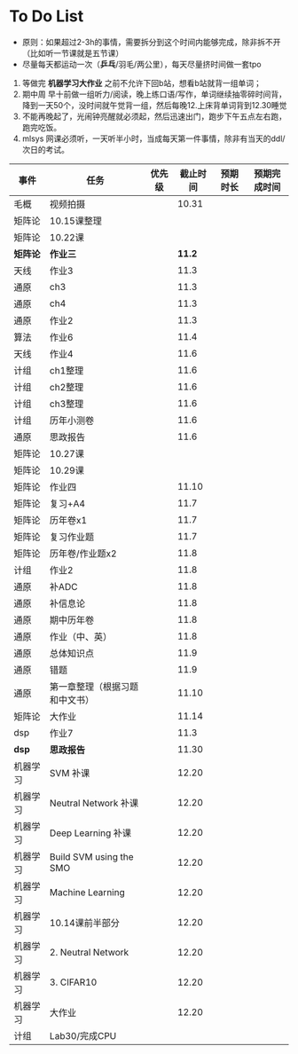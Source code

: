 # To Do List

- 原则：如果超过2-3h的事情，需要拆分到这个时间内能够完成，除非拆不开（比如听一节课就是五节课）
- 尽量每天都运动一次（**乒乓**/羽毛/两公里），每天尽量挤时间做一套tpo

1. 等做完 **机器学习大作业** 之前不允许下回b站，想看b站就背一组单词；
2. 期中周 早十前做一组听力/阅读，晚上练口语/写作，单词继续抽零碎时间背，降到一天50个，没时间就午觉背一组，然后每晚12.上床背单词背到12.30睡觉
3. 不能再晚起了，光闹钟亮醒就必须起，然后迅速出门，跑步下午五点左右跑，跑完吃饭。
4. mlsys 网课必须听，一天听半小时，当成每天第一件事情，除非有当天的ddl/次日的考试。

| 事件      | 任务                      | 优先级 | 截止时间     | 预期时长 | 预期完成时间 |
| ------- | ----------------------- | --- | -------- | ---- | ------ |
| 毛概      | 视频拍摄                    |     | 10.31    |      |        |
| 矩阵论     | 10.15课整理                |     |          |      |        |
| 矩阵论     | 10.22课                  |     |          |      |        |
| **矩阵论** | **作业三**                 |     | **11.2** |      |        |
| 天线      | 作业3                     |     | 11.3     |      |        |
| 通原      | ch3                     |     | 11.3     |      |        |
| 通原      | ch4                     |     | 11.3     |      |        |
| 通原      | 作业2                     |     | 11.3     |      |        |
| 算法      | 作业6                     |     | 11.4     |      |        |
| 天线      | 作业4                     |     | 11.6     |      |        |
| 计组      | ch1整理                   |     | 11.6     |      |        |
| 计组      | ch2整理                   |     | 11.6     |      |        |
| 计组      | ch3整理                   |     | 11.6     |      |        |
| 计组      | 历年小测卷                   |     | 11.6     |      |        |
| 通原      | 思政报告                    |     | 11.6     |      |        |
| 矩阵论     | 10.27课                  |     |          |      |        |
| 矩阵论     | 10.29课                  |     |          |      |        |
| 矩阵论     | 作业四                     |     | 11.10    |      |        |
| 矩阵论     | 复习+A4                   |     | 11.7     |      |        |
| 矩阵论     | 历年卷x1                   |     | 11.7     |      |        |
| 矩阵论     | 复习作业题                   |     | 11.7     |      |        |
| 矩阵论     | 历年卷/作业题x2               |     | 11.8     |      |        |
| 计组      | 作业2                     |     | 11.8     |      |        |
| 通原      | 补ADC                    |     | 11.8     |      |        |
| 通原      | 补信息论                    |     | 11.8     |      |        |
| 通原      | 期中历年卷                   |     | 11.8     |      |        |
| 通原      | 作业（中、英）                 |     | 11.8     |      |        |
| 通原      | 总体知识点                   |     | 11.9     |      |        |
| 通原      | 错题                      |     | 11.9     |      |        |
| 通原      | 第一章整理（根据习题和中文书）         |     | 11.10    |      |        |
| 矩阵论     | 大作业                     |     | 11.14    |      |        |
| dsp     | 作业7                     |     | 11.3     |      |        |
| **dsp** | **思政报告**                |     | 11.30    |      |        |
| 机器学习    | SVM 补课                  |     | 12.20    |      |        |
| 机器学习    | Neutral Network 补课      |     | 12.20    |      |        |
| 机器学习    | Deep Learning 补课        |     | 12.20    |      |        |
| 机器学习    | Build SVM using the SMO |     | 12.20    |      |        |
| 机器学习    | Machine Learning        |     | 12.20    |      |        |
| 机器学习    | 10.14课前半部分              |     | 12.20    |      |        |
| 机器学习    | 2. Neutral Network      |     | 12.20    |      |        |
| 机器学习    | 3. CIFAR10              |     | 12.20    |      |        |
| 机器学习    | 大作业                     |     | 12.20    |      |        |
| 计组      | Lab30/完成CPU             |     |          |      |        |
